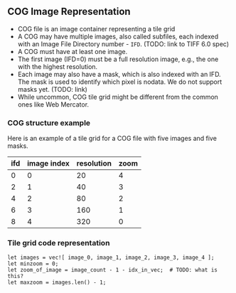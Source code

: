 ## COG Image Representation

* COG file is an image container representing a tile grid
* A COG may have multiple images, also called subfiles, each indexed with an Image File Directory number - `IFD`. (TODO: link to TIFF 6.0 spec)
* A COG must have at least one image.
* The first image (IFD=0) must be a full resolution image, e.g., the one with the highest resolution.
* Each image may also have a mask, which is also indexed with an IFD. The mask is used to identify which pixel is nodata. We do not support masks yet. (TODO: link)
* While uncommon, COG tile grid might be different from the common ones like Web Mercator.

### COG structure example

Here is an example of a tile grid for a COG file with five images and five masks.

| ifd | image index | resolution | zoom |
|-----|-------------|------------|------|
| 0   | 0           | 20         | 4    |
| 2   | 1           | 40         | 3    |
| 4   | 2           | 80         | 2    |
| 6   | 3           | 160        | 1    |
| 8   | 4           | 320        | 0    |

### Tile grid code representation

```rust, ignore
let images = vec![ image_0, image_1, image_2, image_3, image_4 ];
let minzoom = 0;
let zoom_of_image = image_count - 1 - idx_in_vec;  # TODO: what is this?
let maxzoom = images.len() - 1;
```
